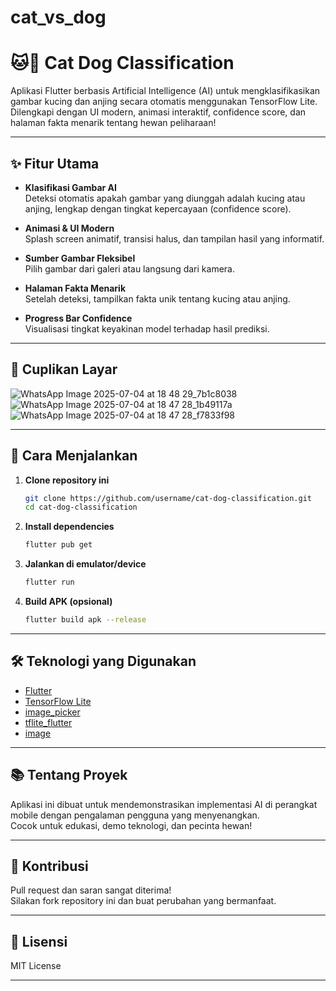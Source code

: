 # cat_vs_dog


# 🐱🐶 Cat Dog Classification

Aplikasi Flutter berbasis Artificial Intelligence (AI) untuk mengklasifikasikan gambar kucing dan anjing secara otomatis menggunakan TensorFlow Lite.  
Dilengkapi dengan UI modern, animasi interaktif, confidence score, dan halaman fakta menarik tentang hewan peliharaan!

---

## ✨ Fitur Utama

- **Klasifikasi Gambar AI**  
  Deteksi otomatis apakah gambar yang diunggah adalah kucing atau anjing, lengkap dengan tingkat kepercayaan (confidence score).

- **Animasi & UI Modern**  
  Splash screen animatif, transisi halus, dan tampilan hasil yang informatif.

- **Sumber Gambar Fleksibel**  
  Pilih gambar dari galeri atau langsung dari kamera.

- **Halaman Fakta Menarik**  
  Setelah deteksi, tampilkan fakta unik tentang kucing atau anjing.

- **Progress Bar Confidence**  
  Visualisasi tingkat keyakinan model terhadap hasil prediksi.

---

## 📸 Cuplikan Layar

![WhatsApp Image 2025-07-04 at 18 48 29_7b1c8038](https://github.com/user-attachments/assets/d0bc8185-b9b2-46dd-8b09-62f61cc330db)
![WhatsApp Image 2025-07-04 at 18 47 28_1b49117a](https://github.com/user-attachments/assets/0ec67f68-e32d-40e3-87f4-db3a97036069)
![WhatsApp Image 2025-07-04 at 18 47 28_f7833f98](https://github.com/user-attachments/assets/41c9011b-8e85-4b2c-aecd-221a58312c79)

---

## 🚀 Cara Menjalankan

1. **Clone repository ini**
    ```bash
    git clone https://github.com/username/cat-dog-classification.git
    cd cat-dog-classification
    ```

2. **Install dependencies**
    ```bash
    flutter pub get
    ```

3. **Jalankan di emulator/device**
    ```bash
    flutter run
    ```

4. **Build APK (opsional)**
    ```bash
    flutter build apk --release
    ```

---

## 🛠️ Teknologi yang Digunakan

- [Flutter](https://flutter.dev/)
- [TensorFlow Lite](https://www.tensorflow.org/lite)
- [image_picker](https://pub.dev/packages/image_picker)
- [tflite_flutter](https://pub.dev/packages/tflite_flutter)
- [image](https://pub.dev/packages/image)

---

## 📚 Tentang Proyek

Aplikasi ini dibuat untuk mendemonstrasikan implementasi AI di perangkat mobile dengan pengalaman pengguna yang menyenangkan.  
Cocok untuk edukasi, demo teknologi, dan pecinta hewan!

---

## 🤝 Kontribusi

Pull request dan saran sangat diterima!  
Silakan fork repository ini dan buat perubahan yang bermanfaat.

---

## 📄 Lisensi

MIT License

---

